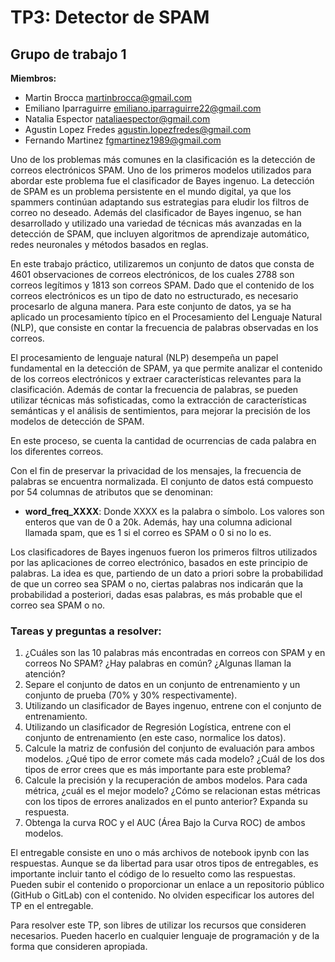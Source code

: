 # TP3: Detector de SPAM

## Grupo de trabajo 1
**Miembros:**
- Martin Brocca <martinbrocca@gmail.com>
- Emiliano Iparraguirre <emiliano.iparraguirre22@gmail.com>
- Natalia Espector <nataliaespector@gmail.com>
- Agustin Lopez Fredes <agustin.lopezfredes@gmail.com>
- Fernando Martinez <fgmartinez1989@gmail.com>


Uno de los problemas más comunes en la clasificación es la detección de correos electrónicos SPAM. Uno de los primeros modelos utilizados para abordar este problema fue el clasificador de Bayes ingenuo. La detección de SPAM es un problema persistente en el mundo digital, ya que los spammers continúan adaptando sus estrategias para eludir los filtros de correo no deseado. Además del clasificador de Bayes ingenuo, se han desarrollado y utilizado una variedad de técnicas más avanzadas en la detección de SPAM, que incluyen algoritmos de aprendizaje automático, redes neuronales y métodos basados en reglas.

En este trabajo práctico, utilizaremos un conjunto de datos que consta de 4601 observaciones de correos electrónicos, de los cuales 2788 son correos legítimos y 1813 son correos SPAM. Dado que el contenido de los correos electrónicos es un tipo de dato no estructurado, es necesario procesarlo de alguna manera. Para este conjunto de datos, ya se ha aplicado un procesamiento típico en el Procesamiento del Lenguaje Natural (NLP), que consiste en contar la frecuencia de palabras observadas en los correos.

El procesamiento de lenguaje natural (NLP) desempeña un papel fundamental en la detección de SPAM, ya que permite analizar el contenido de los correos electrónicos y extraer características relevantes para la clasificación. Además de contar la frecuencia de palabras, se pueden utilizar técnicas más sofisticadas, como la extracción de características semánticas y el análisis de sentimientos, para mejorar la precisión de los modelos de detección de SPAM.

En este proceso, se cuenta la cantidad de ocurrencias de cada palabra en los diferentes correos.

Con el fin de preservar la privacidad de los mensajes, la frecuencia de palabras se encuentra normalizada. El conjunto de datos está compuesto por 54 columnas de atributos que se denominan:

- **word_freq_XXXX**: Donde XXXX es la palabra o símbolo. Los valores son enteros que van de 0 a 20k.
Además, hay una columna adicional llamada spam, que es 1 si el correo es SPAM o 0 si no lo es.

Los clasificadores de Bayes ingenuos fueron los primeros filtros utilizados por las aplicaciones de correo electrónico, basados en este principio de palabras. La idea es que, partiendo de un dato a priori sobre la probabilidad de que un correo sea SPAM o no, ciertas palabras nos indicarán que la probabilidad a posteriori, dadas esas palabras, es más probable que el correo sea SPAM o no.

### Tareas y preguntas a resolver:

1. ¿Cuáles son las 10 palabras más encontradas en correos con SPAM y en correos No SPAM? ¿Hay palabras en común? ¿Algunas llaman la atención?
2. Separe el conjunto de datos en un conjunto de entrenamiento y un conjunto de prueba (70% y 30% respectivamente).
3. Utilizando un clasificador de Bayes ingenuo, entrene con el conjunto de entrenamiento.
4. Utilizando un clasificador de Regresión Logística, entrene con el conjunto de entrenamiento (en este caso, normalice los datos).
5. Calcule la matriz de confusión del conjunto de evaluación para ambos modelos. ¿Qué tipo de error comete más cada modelo? ¿Cuál de los dos tipos de error crees que es más importante para este problema?
6. Calcule la precisión y la recuperación de ambos modelos. Para cada métrica, ¿cuál es el mejor modelo? ¿Cómo se relacionan estas métricas con los tipos de errores analizados en el punto anterior? Expanda su respuesta.
7. Obtenga la curva ROC y el AUC (Área Bajo la Curva ROC) de ambos modelos.

El entregable consiste en uno o más archivos de notebook ipynb con las respuestas. Aunque se da libertad para usar otros tipos de entregables, es importante incluir tanto el código de lo resuelto como las respuestas. Pueden subir el contenido o proporcionar un enlace a un repositorio público (GitHub o GitLab) con el contenido. No olviden especificar los autores del TP en el entregable.

Para resolver este TP, son libres de utilizar los recursos que consideren necesarios. Pueden hacerlo en cualquier lenguaje de programación y de la forma que consideren apropiada.